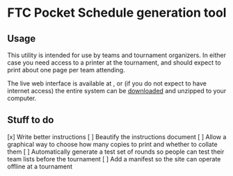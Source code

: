 # FTC Pocket Schedule generation tool

## Usage
This utility is intended for use by teams and tournament organizers. In either case you need access to a printer
at the tournament, and should expect to print about one page per team attending.

The live web interface is available at [](http://6987hattrix.github.io/FTC-pocket-schedules),
or (if you do not expect to have internet access) the entire system can be [downloaded](https://github.com/6987HatTrix/FTC-pocket-schedules/archive/gh-pages.zip) and unzipped to your computer.

## Stuff to do

[x] Write better instructions
[ ] Beautify the instructions document
[ ] Allow a graphical way to choose how many copies to print and whether to collate them
[ ] Automatically generate a test set of rounds so people can test their team lists before the tournament
[ ] Add a manifest so the site can operate offline at a tournament